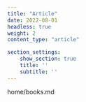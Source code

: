```yaml
---
title: "Article"
date: 2022-08-01
headless: true
weight: 2
content_type: "article"

section_settings:
    show_section: true
    title: ''
    subtitle: ''
---
```

home/books.md
